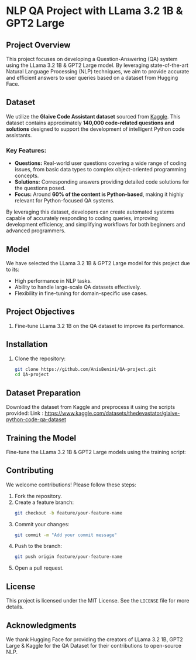 # NLP QA Project with LLama 3.2 1B & GPT2 Large

## Project Overview
This project focuses on developing a Question-Answering (QA) system using the LLama 3.2 1B & GPT2 Large model. By leveraging state-of-the-art Natural Language Processing (NLP) techniques, we aim to provide accurate and efficient answers to user queries based on a dataset from Hugging Face.

## Dataset

We utilize the **Glaive Code Assistant dataset** sourced from [Kaggle](https://www.kaggle.com/datasets/thedevastator/glaive-python-code-qa-dataset). This dataset contains approximately **140,000 code-related questions and solutions** designed to support the development of intelligent Python code assistants.

### Key Features:
- **Questions:** Real-world user questions covering a wide range of coding issues, from basic data types to complex object-oriented programming concepts.  
- **Solutions:** Corresponding answers providing detailed code solutions for the questions posed.  
- **Focus:** Around **60% of the content is Python-based**, making it highly relevant for Python-focused QA systems.

By leveraging this dataset, developers can create automated systems capable of accurately responding to coding queries, improving development efficiency, and simplifying workflows for both beginners and advanced programmers.


## Model
We have selected the LLama 3.2 1B & GPT2 Large model for this project due to its:
- High performance in NLP tasks.
- Ability to handle large-scale QA datasets effectively.
- Flexibility in fine-tuning for domain-specific use cases.

## Project Objectives
1. Fine-tune LLama 3.2 1B on the QA dataset to improve its performance.

## Installation
1. Clone the repository:
   ```bash
   git clone https://github.com/AnisBenini/QA-project.git
   cd QA-project
   ```
## Dataset Preparation
Download the dataset from Kaggle and preprocess it using the scripts provided:
Link : https://www.kaggle.com/datasets/thedevastator/glaive-python-code-qa-dataset


## Training the Model
Fine-tune the LLama 3.2 1B & GPT2 Large models using the training script:



## Contributing
We welcome contributions! Please follow these steps:
1. Fork the repository.
2. Create a feature branch:
   ```bash
   git checkout -b feature/your-feature-name
   ```
3. Commit your changes:
   ```bash
   git commit -m "Add your commit message"
   ```
4. Push to the branch:
   ```bash
   git push origin feature/your-feature-name
   ```
5. Open a pull request.

## License
This project is licensed under the MIT License. See the `LICENSE` file for more details.

## Acknowledgments
We thank Hugging Face  for providing the creators of LLama 3.2 1B, GPT2 Large & Kaggle for the QA Dataset for their contributions to open-source NLP.

